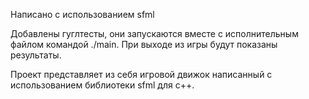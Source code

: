 Написано с использованием sfml

Добавлены гуглтесты, они запускаются вместе с исполнительным файлом командой ./main. При выходе из игры будут показаны результаты.

Проект представляет из себя игровой движок написанный с использованием библиотеки sfml для c++.